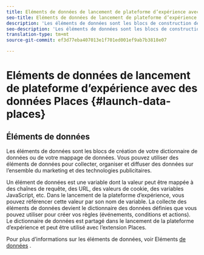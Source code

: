 ```yaml
---
title: Eléments de données de lancement de plateforme d’expérience avec des données d’emplacement
seo-title: Eléments de données de lancement de plateforme d’expérience avec des données d’emplacement
description: 'Les éléments de données sont les blocs de construction de votre dictionnaire de données (ou mappage de données). '
seo-description: 'Les éléments de données sont les blocs de construction de votre dictionnaire de données (ou mappage de données). '
translation-type: tm+mt
source-git-commit: ef3d77eba407013e1f701ed001ef9ab7b3818e07

---
```



# Eléments de données de lancement de plateforme d’expérience avec des données Places {#launch-data-places}

## Éléments de données

Les éléments de données sont les blocs de création de votre dictionnaire de données ou de votre mappage de données. Vous pouvez utiliser des éléments de données pour collecter, organiser et diffuser des données sur l’ensemble du marketing et des technologies publicitaires.

Un élément de données est une variable dont la valeur peut être mappée à des chaînes de requête, des URL, des valeurs de cookie, des variables JavaScript, etc. Dans le lancement de la plateforme d’expérience, vous pouvez référencer cette valeur par son nom de variable. La collecte des éléments de données devient le dictionnaire des données définies que vous pouvez utiliser pour créer vos règles (événements, conditions et actions). Le dictionnaire de données est partagé dans le lancement de la plateforme d’expérience et peut être utilisé avec l’extension Places.

Pour plus d’informations sur les éléments de données, voir Eléments [de données](https://docs.adobelaunch.com/launch-reference/managing-resources/data-elements) .


